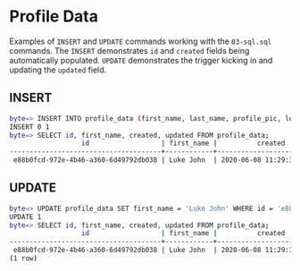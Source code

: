 # Profile Data

Examples of `INSERT` and `UPDATE` commands working with the `03-sql.sql` commands. The `INSERT` demonstrates `id` and `created` fields being automatically populated. `UPDATE` demonstrates the trigger kicking in and updating the `updated` field.

## INSERT

```bash
byte=> INSERT INTO profile_data (first_name, last_name, profile_pic, locale, timezone, gender, last_ad_referral) VALUES ('Luke', 'Steadman', '/path/to/profile-picture', 'en_GB', 0, 'Male', '{"source": "ADS", "type": "OPEN_THREAD", "ad_id": "6045246247433"}');
INSERT 0 1
byte=> SELECT id, first_name, created, updated FROM profile_data;
                  id                  | first_name |          created           |          updated
--------------------------------------+------------+----------------------------+----------------------------
 e88b0fcd-972e-4b46-a360-6d49792db038 | Luke John  | 2020-06-08 11:29:31.468312 |
```

## UPDATE

```bash
byte=> UPDATE profile_data SET first_name = 'Luke John' WHERE id = 'e88b0fcd-972e-4b46-a360-6d49792db038';
UPDATE 1
byte=> SELECT id, first_name, created, updated FROM profile_data;
                  id                  | first_name |          created           |          updated
--------------------------------------+------------+----------------------------+----------------------------
 e88b0fcd-972e-4b46-a360-6d49792db038 | Luke John  | 2020-06-08 11:29:31.468312 | 2020-06-08 11:30:12.379356
(1 row)
```
